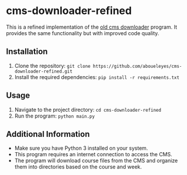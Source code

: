 # cms-downloader-refined

This is a refined implementation of the [old cms downloader](https://github.com/aboueleyes/cms-downloader) program. It provides the same functionality but with improved code quality.

## Installation

1. Clone the repository: `git clone https://github.com/aboueleyes/cms-downloader-refined.git`
2. Install the required dependencies: `pip install -r requirements.txt`

## Usage

1. Navigate to the project directory: `cd cms-downloader-refined`
2. Run the program: `python main.py`

## Additional Information

- Make sure you have Python 3 installed on your system.
- This program requires an internet connection to access the CMS.
- The program will download course files from the CMS and organize them into directories based on the course and week.